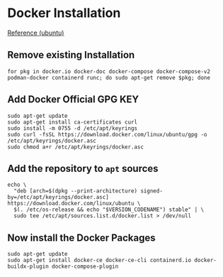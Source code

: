 # Docker Installation 
[Reference (ubuntu) ](https://docs.docker.com/engine/install/ubuntu/)
## Remove existing Installation

```
for pkg in docker.io docker-doc docker-compose docker-compose-v2 podman-docker containerd runc; do sudo apt-get remove $pkg; done
```
## Add Docker Official GPG KEY

```
sudo apt-get update
sudo apt-get install ca-certificates curl
sudo install -m 0755 -d /etc/apt/keyrings
sudo curl -fsSL https://download.docker.com/linux/ubuntu/gpg -o /etc/apt/keyrings/docker.asc
sudo chmod a+r /etc/apt/keyrings/docker.asc
```
## Add the repository to `apt` sources

```
echo \
  "deb [arch=$(dpkg --print-architecture) signed-by=/etc/apt/keyrings/docker.asc] https://download.docker.com/linux/ubuntu \
  $(. /etc/os-release && echo "$VERSION_CODENAME") stable" | \
  sudo tee /etc/apt/sources.list.d/docker.list > /dev/null
```
## Now install the Docker Packages

```
sudo apt-get update
sudo apt-get install docker-ce docker-ce-cli containerd.io docker-buildx-plugin docker-compose-plugin
```
